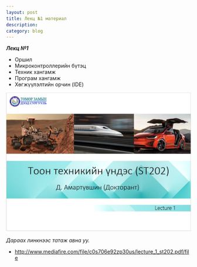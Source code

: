 ```yaml
---
layout: post
title: Лекц №1 материал
description:
category: blog
---
```


**_Лeкц №1_**


<ul>
    <li>Оршил</li>
    <li>Микроконтроллерийн бүтэц</li>
    <li>Техник хангамж</li>
    <li>Програм хангамж</li>
    <li>Хөгжүүлэлтийн орчин (IDE)</li>
</ul>

![lecture_st202_1](/images/lab1/lecture_st202_1.PNG)

 *Дараах линкнээс татаж авна уу.*

* http://www.mediafire.com/file/c0s706e92zp30us/lecture_1_st202.pdf/file
